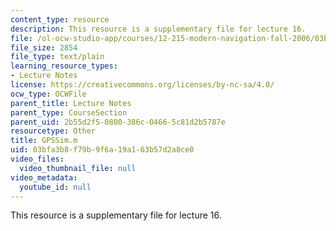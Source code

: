 ```yaml
---
content_type: resource
description: This resource is a supplementary file for lecture 16.
file: /ol-ocw-studio-app/courses/12-215-modern-navigation-fall-2006/03bfa3b8f79b9f6a19a163b57d2a8ce0_GPSSim.m
file_size: 2854
file_type: text/plain
learning_resource_types:
- Lecture Notes
license: https://creativecommons.org/licenses/by-nc-sa/4.0/
ocw_type: OCWFile
parent_title: Lecture Notes
parent_type: CourseSection
parent_uid: 2b55d2f5-0800-386c-0466-5c81d2b5787e
resourcetype: Other
title: GPSSim.m
uid: 03bfa3b8-f79b-9f6a-19a1-63b57d2a8ce0
video_files:
  video_thumbnail_file: null
video_metadata:
  youtube_id: null
---
```

This resource is a supplementary file for lecture 16.